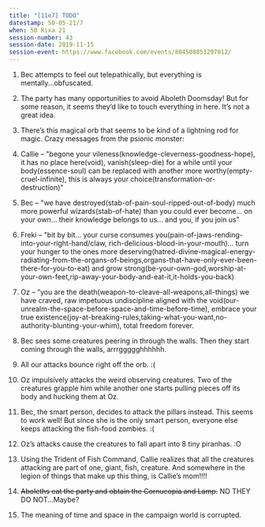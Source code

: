 ```yaml
---
title: "[11e7] TODO"
datestamp: 50-05-21/7
when: 50 Rixa 21
session-number: 43
session-date: 2019-11-15
session-event: https://www.facebook.com/events/804508853297012/
---
```


1. Bec attempts to feel out telepathically, but everything is mentally...obfuscated.
2. The party has many opportunities to avoid Aboleth Doomsday! But for some reason, it seems they’d like to touch everything in here. It’s not a great idea.
3. There’s this magical orb that seems to be kind of a lightning rod for magic. Crazy messages from the psionic monster:

  1. Callie – "begone your vileness(knowledge-cleverness-goodness-hope), it has no place here(void), vanish(sleep-die) for a while until your body(essence-soul) can be replaced with another more worthy(empty-cruel-infinite), this is always your choice(transformation-or-destruction)"
  2. Bec – "we have destroyed(stab-of-pain-soul-ripped-out-of-body) much more powerful wizards(stab-of-hate) than you could ever become... on your own... their knowledge belongs to us... and you, if you join us"
  3. Freki – "bit by bit... your curse consumes you(pain-of-jaws-rending-into-your-right-hand/claw, rich-delicious-blood-in-your-mouth)... turn your hunger to the ones more deserving(hatred-divine-magical-energy-radiating-from-the-organs-of-beings,organs-that-have-only-ever-been-there-for-you-to-eat) and grow strong(be-your-own-god,worship-at-your-own-feet,rip-away-your-body-and-eat-it,it-holds-you-back)
  4. Oz – “you are the death(weapon-to-cleave-all-weapons,all-things) we have craved, raw impetuous undiscipline aligned with the void(our-unrealm-the-space-before-space-and-time-before-time), embrace your true existence(joy-at-breaking-rules,taking-what-you-want,no-authority-blunting-your-whim), total freedom forever.

4. Bec sees some creatures peering in through the walls. Then they start coming through the walls, arrrggggghhhhhh.
5. All our attacks bounce right off the orb. :(
6. Oz impulsively attacks the weird observing creatures. Two of the creatures grapple him while another one starts pulling pieces off its body and hucking them at Oz.
7. Bec, the smart person, decides to attack the pillars instead. This seems to work well! But since she is the only smart person, everyone else keeps attacking the fish-food zombies. :(
8. Oz’s attacks cause the creatures to fall apart into 8 tiny piranhas. :O
9. Using the Trident of Fish Command, Callie realizes that all the creatures attacking are part of one, giant, fish, creature. And somewhere in the legion of things that make up this thing, is Callie’s mom!!!!
10. ~~Aboleths eat the party and obtain the Cornucopia and Lamp.~~ NO THEY DO NOT...Maybe?
11. The meaning of time and space in the campaign world is corrupted.
